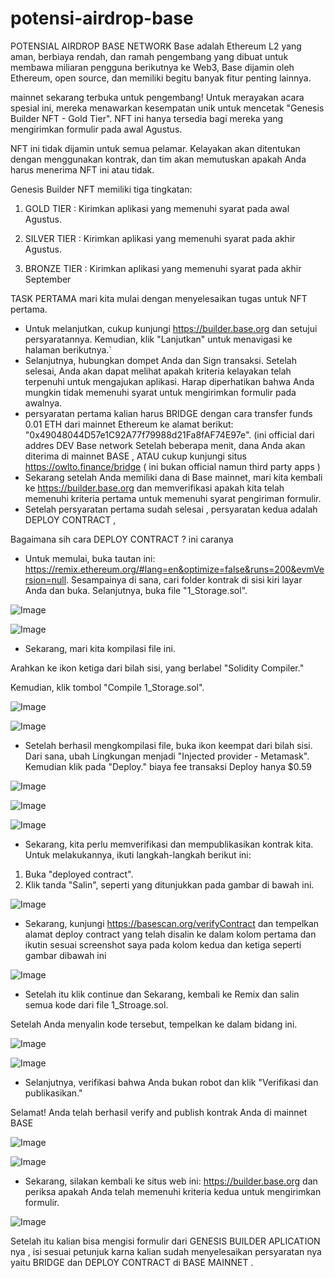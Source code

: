 # potensi-airdrop-base
POTENSIAL AIRDROP BASE NETWORK
Base adalah Ethereum L2 yang aman, berbiaya rendah, dan ramah pengembang yang dibuat untuk membawa miliaran pengguna berikutnya ke Web3, Base dijamin oleh Ethereum, open source, dan memiliki begitu banyak fitur penting lainnya.

mainnet sekarang terbuka untuk pengembang! Untuk merayakan acara spesial ini, mereka menawarkan kesempatan unik untuk mencetak "Genesis Builder NFT - Gold Tier". NFT ini hanya tersedia bagi mereka yang mengirimkan formulir pada awal Agustus.

NFT ini tidak dijamin untuk semua pelamar. Kelayakan akan ditentukan dengan menggunakan kontrak, dan tim akan memutuskan apakah Anda harus menerima NFT ini atau tidak.



Genesis Builder NFT memiliki tiga tingkatan:

1. GOLD TIER : Kirimkan aplikasi yang memenuhi syarat pada awal Agustus.

2. SILVER TIER : Kirimkan aplikasi yang memenuhi syarat pada akhir Agustus.

3. BRONZE TIER : Kirimkan aplikasi yang memenuhi syarat pada akhir September


TASK PERTAMA mari kita mulai dengan menyelesaikan tugas untuk NFT pertama.

- Untuk melanjutkan, cukup kunjungi https://builder.base.org dan setujui persyaratannya. Kemudian, klik "Lanjutkan" untuk menavigasi ke halaman berikutnya.`
- Selanjutnya, hubungkan dompet Anda dan Sign transaksi. Setelah selesai, Anda akan dapat melihat apakah kriteria kelayakan telah terpenuhi untuk mengajukan aplikasi.
Harap diperhatikan bahwa Anda mungkin tidak memenuhi syarat untuk mengirimkan formulir pada awalnya.
- persyaratan pertama kalian harus BRIDGE dengan cara transfer funds 0.01 ETH dari mainnet Ethereum ke alamat berikut: "0x49048044D57e1C92A77f79988d21Fa8fAF74E97e". (ini official dari addres DEV Base network  Setelah beberapa menit, dana Anda akan diterima di mainnet BASE , ATAU cukup kunjungi situs  https://owlto.finance/bridge ( ini bukan official namun third party apps ) 
- Sekarang setelah Anda memiliki dana di Base mainnet, mari kita kembali ke https://builder.base.org dan memverifikasi apakah kita telah memenuhi kriteria pertama untuk memenuhi syarat pengiriman formulir.
- Setelah persyaratan pertama sudah selesai , persyaratan kedua adalah DEPLOY CONTRACT , 

Bagaimana sih cara DEPLOY CONTRACT ? 
ini caranya 

* Untuk memulai, buka tautan ini: https://remix.ethereum.org/#lang=en&optimize=false&runs=200&evmVersion=null. Sesampainya di sana, cari folder kontrak di sisi kiri layar Anda dan buka.
Selanjutnya, buka file "1_Storage.sol".


![Image](https://user-images.githubusercontent.com/103091795/257328111-67431d4a-974c-4294-9caf-59d74f416648.jpg)



![Image](https://user-images.githubusercontent.com/103091795/257328125-586e8317-38c6-44c8-ae44-d3ae8644dd3e.jpg)


*  Sekarang, mari kita kompilasi file ini.

Arahkan ke ikon ketiga dari bilah sisi, yang berlabel "Solidity Compiler."

Kemudian, klik tombol "Compile 1_Storage.sol".



![Image](https://user-images.githubusercontent.com/103091795/257328826-19004491-70db-44ec-b2b5-cbac2017ebb1.jpg)



![Image](https://user-images.githubusercontent.com/103091795/257328850-36909b52-1820-4a9d-b59a-cc423ae98d36.jpg)


* Setelah berhasil mengkompilasi file, buka ikon keempat dari bilah sisi. Dari sana, ubah Lingkungan menjadi "Injected provider - Metamask". Kemudian klik pada "Deploy." biaya fee transaksi Deploy hanya $0.59

![Image](https://user-images.githubusercontent.com/103091795/257329358-3a2e803b-1227-4b57-b33c-52987950d00f.jpg)



![Image](https://user-images.githubusercontent.com/103091795/257329380-24483126-9613-49ee-93f6-8690cd0b2bf4.jpg)



![Image](https://user-images.githubusercontent.com/103091795/257329576-2bc92b8d-8e4e-4c5e-873a-0c00722a01d2.jpg)

* Sekarang, kita perlu memverifikasi dan mempublikasikan kontrak kita. Untuk melakukannya, ikuti langkah-langkah berikut ini:

1. Buka "deployed contract".
2. Klik tanda "Salin", seperti yang ditunjukkan pada gambar di bawah ini.


![Image](https://user-images.githubusercontent.com/103091795/257331224-7ce7ea67-3a23-467a-9423-1f99691727e3.png)


* Sekarang, kunjungi https://basescan.org/verifyContract dan tempelkan alamat deploy contract  yang telah disalin ke dalam kolom pertama dan ikutin sesuai screenshot saya pada kolom kedua dan ketiga seperti gambar dibawah ini 

![Image](https://user-images.githubusercontent.com/103091795/257332150-2950a2aa-3a06-4ca0-8569-41352cacef8d.png)


* Setelah itu klik continue dan Sekarang, kembali ke Remix dan salin semua kode dari file 1_Stroage.sol.

Setelah Anda menyalin kode tersebut, tempelkan ke dalam bidang ini.

![Image](https://user-images.githubusercontent.com/103091795/257333123-6bb79ae6-5e19-4eaf-8f41-be82c677b1ba.jpg)



![Image](https://user-images.githubusercontent.com/103091795/257333143-66dbb85b-472f-4031-9595-6220041299c1.jpg)


* Selanjutnya, verifikasi bahwa Anda bukan robot dan klik "Verifikasi dan publikasikan."

Selamat! Anda telah berhasil verify and publish kontrak Anda di mainnet BASE

![Image](https://user-images.githubusercontent.com/103091795/257333539-5f87e1fd-aa60-4ffe-97a1-c4dd05fecf55.jpg)



![Image](https://user-images.githubusercontent.com/103091795/257333997-31e447be-018f-4d69-a704-99246311ea18.jpg)


* Sekarang, silakan kembali ke situs web ini: https://builder.base.org dan periksa apakah Anda telah memenuhi kriteria kedua untuk mengirimkan formulir.


![Image](https://user-images.githubusercontent.com/103091795/257334413-6026879d-c001-40bb-9315-f3cd49ac0028.jpg)



Setelah itu kalian bisa mengisi formulir dari GENESIS BUILDER APLICATION nya , isi sesuai petunjuk karna kalian sudah menyelesaikan persyaratan nya yaitu BRIDGE dan DEPLOY CONTRACT di BASE MAINNET .

